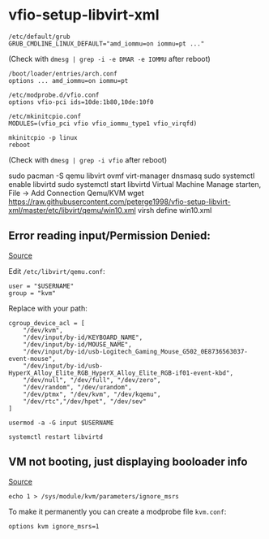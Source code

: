 # vfio-setup-libvirt-xml

```
/etc/default/grub
GRUB_CMDLINE_LINUX_DEFAULT="amd_iommu=on iommu=pt ..."
```
(Check with ```dmesg | grep -i -e DMAR -e IOMMU``` after reboot)

```
/boot/loader/entries/arch.conf
options ... amd_iommu=on iommu=pt
```
```
/etc/modprobe.d/vfio.conf
options vfio-pci ids=10de:1b80,10de:10f0
```
```
/etc/mkinitcpio.conf
MODULES=(vfio_pci vfio vfio_iommu_type1 vfio_virqfd)
```
```
mkinitcpio -p linux
reboot
```
(Check with ```dmesg | grep -i vfio``` after reboot)

sudo pacman -S qemu libvirt ovmf virt-manager dnsmasq 
sudo systemctl enable libvirtd
sudo systemctl start libvirtd
Virtual Machine Manage starten, File -> Add Connection Qemu/KVM
wget https://raw.githubusercontent.com/peterge1998/vfio-setup-libvirt-xml/master/etc/libvirt/qemu/win10.xml
virsh define win10.xml

## Error reading input/Permission Denied:
[Source](https://www.reddit.com/r/VFIO/comments/cx5gos/permission_denied_when_trying_to_use_my_mouse_in/)

Edit ```/etc/libvirt/qemu.conf```:
```
user = "$USERNAME"
group = "kvm"
```
Replace with your path:
```
cgroup_device_acl = [
    "/dev/kvm",
    "/dev/input/by-id/KEYBOARD_NAME",
    "/dev/input/by-id/MOUSE_NAME",
    "/dev/input/by-id/usb-Logitech_Gaming_Mouse_G502_0E8736563037-event-mouse",
    "/dev/input/by-id/usb-HyperX_Alloy_Elite_RGB_HyperX_Alloy_Elite_RGB-if01-event-kbd",
    "/dev/null", "/dev/full", "/dev/zero",
    "/dev/random", "/dev/urandom",
    "/dev/ptmx", "/dev/kvm", "/dev/kqemu",
    "/dev/rtc","/dev/hpet", "/dev/sev"
]
```
`usermod -a -G input $USERNAME`

`systemctl restart libvirtd`

## VM not booting, just displaying booloader info
[Source](https://wiki.archlinux.org/index.php/PCI_passthrough_via_OVMF#AMD_Ryzen_/_BIOS_updates_(AGESA)_yields_%22Error:_internal_error:_Unknown_PCI_header_type_%E2%80%98127%E2%80%99%22)

`echo 1 > /sys/module/kvm/parameters/ignore_msrs`

To make it permanently you can create a modprobe file `kvm.conf`:

`options kvm ignore_msrs=1`

